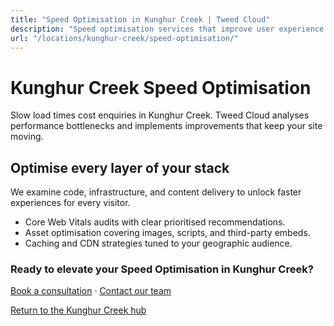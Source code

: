 ```yaml
---
title: "Speed Optimisation in Kunghur Creek | Tweed Cloud"
description: "Speed optimisation services that improve user experience for Kunghur Creek visitors."
url: "/locations/kunghur-creek/speed-optimisation/"
---
```


# Kunghur Creek Speed Optimisation

Slow load times cost enquiries in Kunghur Creek. Tweed Cloud analyses performance bottlenecks and implements improvements that keep your site moving.

## Optimise every layer of your stack

We examine code, infrastructure, and content delivery to unlock faster experiences for every visitor.

- Core Web Vitals audits with clear prioritised recommendations.
- Asset optimisation covering images, scripts, and third-party embeds.
- Caching and CDN strategies tuned to your geographic audience.

### Ready to elevate your Speed Optimisation in Kunghur Creek?

[Book a consultation](/consultation/) · [Contact our team](/contact/)

[Return to the Kunghur Creek hub](/locations/kunghur-creek/)
